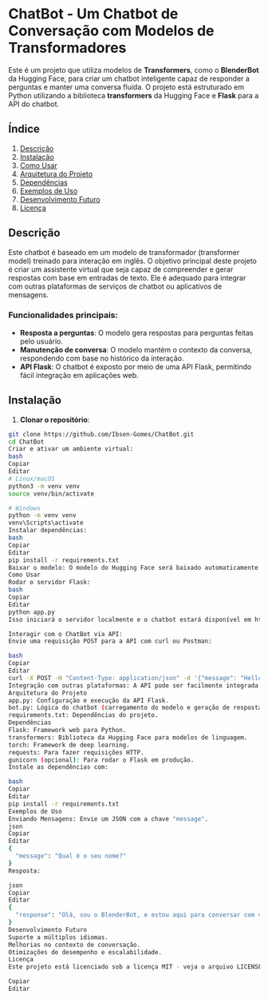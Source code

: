 # ChatBot - Um Chatbot de Conversação com Modelos de Transformadores

Este é um projeto que utiliza modelos de **Transformers**, como o **BlenderBot** da Hugging Face, para criar um chatbot inteligente capaz de responder a perguntas e manter uma conversa fluida. O projeto está estruturado em Python utilizando a biblioteca **transformers** da Hugging Face e **Flask** para a API do chatbot.

## Índice

1. [Descrição](#descrição)
2. [Instalação](#instalação)
3. [Como Usar](#como-usar)
4. [Arquitetura do Projeto](#arquitetura-do-projeto)
5. [Dependências](#dependências)
6. [Exemplos de Uso](#exemplos-de-uso)
7. [Desenvolvimento Futuro](#desenvolvimento-futuro)
8. [Licença](#licença)

## Descrição

Este chatbot é baseado em um modelo de transformador (transformer model) treinado para interação em inglês. O objetivo principal deste projeto é criar um assistente virtual que seja capaz de compreender e gerar respostas com base em entradas de texto. Ele é adequado para integrar com outras plataformas de serviços de chatbot ou aplicativos de mensagens.

### Funcionalidades principais:

- **Resposta a perguntas**: O modelo gera respostas para perguntas feitas pelo usuário.
- **Manutenção de conversa**: O modelo mantém o contexto da conversa, respondendo com base no histórico da interação.
- **API Flask**: O chatbot é exposto por meio de uma API Flask, permitindo fácil integração em aplicações web.

## Instalação

1. **Clonar o repositório**:

```bash
git clone https://github.com/Ibsen-Gomes/ChatBot.git
cd ChatBot
Criar e ativar um ambiente virtual:
bash
Copiar
Editar
# Linux/macOS
python3 -m venv venv
source venv/bin/activate

# Windows
python -m venv venv
venv\Scripts\activate
Instalar dependências:
bash
Copiar
Editar
pip install -r requirements.txt
Baixar o modelo: O modelo do Hugging Face será baixado automaticamente quando o código for executado pela primeira vez.
Como Usar
Rodar o servidor Flask:
bash
Copiar
Editar
python app.py
Isso iniciará o servidor localmente e o chatbot estará disponível em http://localhost:5000.

Interagir com o ChatBot via API:
Envie uma requisição POST para a API com curl ou Postman:

bash
Copiar
Editar
curl -X POST -H "Content-Type: application/json" -d '{"message": "Hello, chatbot!"}' http://localhost:5000/chat
Integração com outras plataformas: A API pode ser facilmente integrada a sistemas como Slack, Telegram, ou outros chatbots.
Arquitetura do Projeto
app.py: Configuração e execução da API Flask.
bot.py: Lógica do chatbot (carregamento do modelo e geração de respostas).
requirements.txt: Dependências do projeto.
Dependências
Flask: Framework web para Python.
transformers: Biblioteca da Hugging Face para modelos de linguagem.
torch: Framework de deep learning.
requests: Para fazer requisições HTTP.
gunicorn (opcional): Para rodar o Flask em produção.
Instale as dependências com:

bash
Copiar
Editar
pip install -r requirements.txt
Exemplos de Uso
Enviando Mensagens: Envie um JSON com a chave "message".
json
Copiar
Editar
{
  "message": "Qual é o seu nome?"
}
Resposta:

json
Copiar
Editar
{
  "response": "Olá, sou o BlenderBot, e estou aqui para conversar com você!"
}
Desenvolvimento Futuro
Suporte a múltiplos idiomas.
Melhorias no contexto de conversação.
Otimizações de desempenho e escalabilidade.
Licença
Este projeto está licenciado sob a licença MIT - veja o arquivo LICENSE para mais detalhes.

Copiar
Editar
